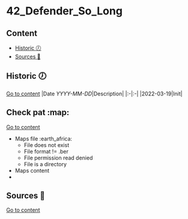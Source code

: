 # 42_Defender_So_Long

## Content
- [Historic :clock7:](#historic-clock7)
- [Sources :link:](#sources-link)

## Historic :clock7:
[Go to content](#content)
|Date _YYYY-MM-DD_|Description|
|:-|:-|
|2022-03-19|Init|

## Check pat :map:
[Go to content](#content)

- Maps file :earth\_africa:
	- File does not exist
	- File format != .ber
	- File permission read denied
	- File is a directory
- Maps content
- 

## Sources :link:
[Go to content](#content)

